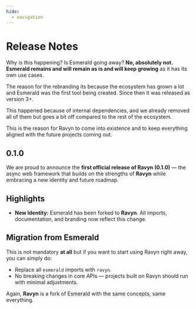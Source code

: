 ```yaml
---
hide:
  - navigation
---
```


# Release Notes

Why is this happening? Is Esmerald going away? **No, absolutely not. Esmerald remains and will remain as is and will keep growing**
as it has its own use cases.

The reason for the rebranding its because the ecosystem has grown a lot and Esmerald was the first tool being created.
Since then it was released as version 3+.

This happened because of internal dependencies, and we already removed all of them but goes a bit off compared to the rest
of the ecosystem.

This is the reason for Ravyn to come into existence and to keep everything aligned with the future projects coming out.

## 0.1.0

We are proud to announce the **first official release of Ravyn (0.1.0)** —
the async web framework that builds on the strengths of **Ravyn** while embracing a new identity and future roadmap.

## Highlights

- **New Identity:** Esmerald has been forked to **Ravyn**. All imports, documentation, and branding now reflect this change.

## Migration from Esmerald

This is not mandatory **at all** but if you want to start using Ravyn right away, you can simply do:

- Replace all `esmerald` imports with `ravyn`.
- No breaking changes in core APIs — projects built on Ravyn should run with minimal adjustments.

Again, **Ravyn** is a fork of Esmerald with the same concepts, same everything.
